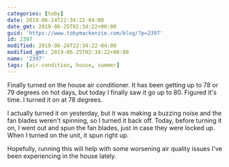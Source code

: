 ```yaml
---
categories: [toby]
date: 2019-06-24T22:34:22-04:00
date_gmt: 2019-06-25T02:34:22+00:00
guid: 'https://www.tobymackenzie.com/blog/?p=2397'
id: 2397
modified: 2019-06-24T22:34:22-04:00
modified_gmt: 2019-06-25T02:34:22+00:00
name: '2397'
tags: [air-condition, house, summer]
---
```


Finally turned on the house air conditioner.<!--more-->  It has been getting up to 78 or 79 degrees on hot days, but today I finally saw it go up to 80.  Figured it's time.  I turned it on at 78 degrees.

I actually turned it on yesterday, but it was making a buzzing noise and the fan blades weren't spinning, so I turned it back off.  Today, before turning it on, I went out and spun the fan blades, just in case they were locked up.  When I turned on the unit, it spun right up.

Hopefully, running this will help with some worsening air quality issues I've been experiencing in the house lately.
